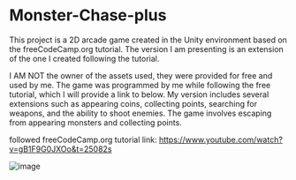 # Monster-Chase-plus

This project is a 2D arcade game created in the Unity environment based on the freeCodeCamp.org tutorial. 
The version I am presenting is an extension of the one I created following the tutorial. 

I AM NOT the owner of the assets used, they were provided for free and used by me. 
The game was programmed by me while following the free tutorial, which I will provide a link to below. My version includes several extensions such as appearing coins, collecting points, searching for weapons, and the ability to shoot enemies. The game involves escaping from appearing monsters and collecting points.

followed freeCodeCamp.org tutorial link:
https://www.youtube.com/watch?v=gB1F9G0JXOo&t=25082s


![image](https://user-images.githubusercontent.com/72267881/227608940-90b8124d-3667-469a-a00a-ec73a6359a33.png)
